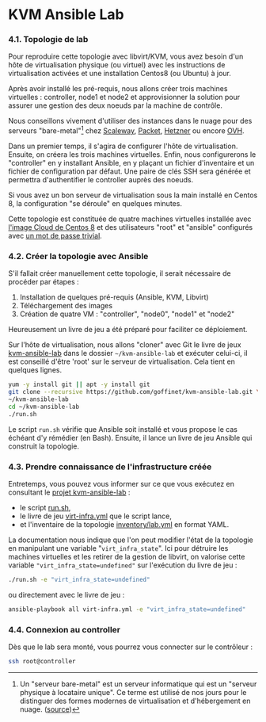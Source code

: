 # KVM Ansible Lab

### 4.1. Topologie de lab

Pour reproduire cette topologie avec libvirt/KVM, vous avez besoin d'un hôte de virtualisation physique (ou virtuel) avec les instructions de virtualisation activées et une installation Centos8 (ou Ubuntu) à jour.

Après avoir installé les pré-requis, nous allons créer trois machines virtuelles : controller, node1 et node2 et approvisionner la solution pour assurer une gestion des deux noeuds par la machine de contrôle.

Nous conseillons vivement d'utiliser des instances dans le nuage pour des serveurs "bare-metal"[^1] chez [Scaleway](https://www.scaleway.com/fr/serveurs-bare-metal/), [Packet](https://metal.equinix.com/product/servers/), [Hetzner](https://www.hetzner.com/dedicated-rootserver) ou encore [OVH](https://www.ovhcloud.com/fr/bare-metal/).

[^1]: Un "serveur bare-metal" est un serveur informatique qui est un "serveur physique à locataire unique". Ce terme est utilisé de nos jours pour le distinguer des formes modernes de virtualisation et d'hébergement en nuage. ([source](https://en.wikipedia.org/wiki/Bare-metal_server))

Dans un premier temps, il s'agira de configurer l'hôte de virtualisation. Ensuite, on créera les trois machines virtuelles. Enfin, nous configurerons le "controller" en y installant Ansible, en y plaçant un fichier d'inventaire et un fichier de configuration par défaut. Une paire de clés SSH sera générée et permettra d'authentifier le controller auprès des noeuds.

Si vous avez un bon serveur de virtualisation sous la main installé en Centos 8, la configuration "se déroule" en quelques minutes.

Cette topologie est constituée de quatre machines virtuelles installée avec [l'image Cloud de Centos 8](https://cloud.centos.org/centos/8/x86_64/images/CentOS-8-GenericCloud-8.2.2004-20200611.2.x86_64.qcow2) et des utilisateurs "root" et "ansible" configurés avec [un mot de passe trivial](https://github.com/goffinet/kvm-ansible-lab/blob/7d70bfa8e170b54b50d0f5a26e7747e1fe1ed47c/inventory/lab.yml#L8).

### 4.2. Créer la topologie avec Ansible

S'il fallait créer manuellement cette topologie, il serait nécessaire de procéder par étapes :

1. Installation de quelques pré-requis (Ansible, KVM, Libvirt)
2. Téléchargement des images
3. Création de quatre VM : "controller", "node0", "node1" et "node2"

Heureusement un livre de jeu a été préparé pour faciliter ce déploiement.

Sur l'hôte de virtualisation, nous allons "cloner" avec Git le livre de jeux [kvm-ansible-lab](https://github.com/goffinet/kvm-ansible-lab.git) dans le dossier `~/kvm-ansible-lab` et exécuter celui-ci, il est conseillé d'être 'root' sur le serveur de virtualisation. Cela tient en quelques lignes.

```bash
yum -y install git || apt -y install git
git clone --recursive https://github.com/goffinet/kvm-ansible-lab.git \
~/kvm-ansible-lab
cd ~/kvm-ansible-lab
./run.sh
```

Le script `run.sh` vérifie que Ansible soit installé et vous propose le cas échéant d'y rémédier (en Bash). Ensuite, il lance un livre de jeu Ansible qui construit la topologie.

### 4.3. Prendre connaissance de l'infrastructure créée

Entretemps, vous pouvez vous informer sur ce que vous exécutez en consultant le [projet kvm-ansible-lab](https://github.com/goffinet/kvm-ansible-lab/) :

- le script [run.sh](https://github.com/goffinet/kvm-ansible-lab/blob/master/run.sh),
- le livre de jeu [virt-infra.yml](https://github.com/goffinet/kvm-ansible-lab/blob/master/virt-infra.yml) que le script lance,
- et l'inventaire de la topologie [inventory/lab.yml](https://github.com/goffinet/kvm-ansible-lab/blob/master/inventory/lab.yml) en format YAML.

La documentation nous indique que l'on peut modifier l'état de la topologie en manipulant une variable "`virt_infra_state`". Ici pour détruire les machines virtuelles et les retirer de la gestion de libvirt, on valorise cette variable `"virt_infra_state=undefined"` sur l'exécution du livre de jeu :

```bash
./run.sh -e "virt_infra_state=undefined"
```

ou directement avec le livre de jeu :

```bash
ansible-playbook all virt-infra.yml -e "virt_infra_state=undefined"
```

### 4.4. Connexion au controller

Dès que le lab sera monté, vous pourrez vous connecter sur le contrôleur :

```bash
ssh root@controller
```
